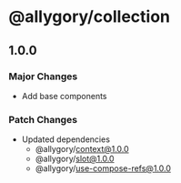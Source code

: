 # @allygory/collection

## 1.0.0

### Major Changes

- Add base components

### Patch Changes

- Updated dependencies
  - @allygory/context@1.0.0
  - @allygory/slot@1.0.0
  - @allygory/use-compose-refs@1.0.0
